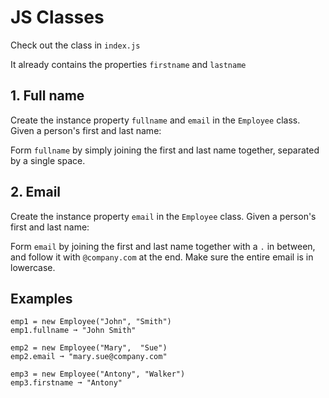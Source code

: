 # JS Classes

Check out the class in `index.js`

It already contains the properties `firstname` and `lastname`

## 1. Full name

Create the instance property `fullname` and `email` in the `Employee` class. Given a person's first and last name:

Form `fullname` by simply joining the first and last name together, separated by a single space.

## 2. Email
Create the instance property `email` in the `Employee` class. Given a person's first and last name:

Form `email` by joining the first and last name together with a `.` in between, and follow it with `@company.com` at the end. Make sure the entire email is in lowercase.

## Examples

```
emp1 = new Employee("John", "Smith")
emp1.fullname ➞ "John Smith"

emp2 = new Employee("Mary",  "Sue")
emp2.email ➞ "mary.sue@company.com"

emp3 = new Employee("Antony", "Walker")
emp3.firstname ➞ "Antony"

```